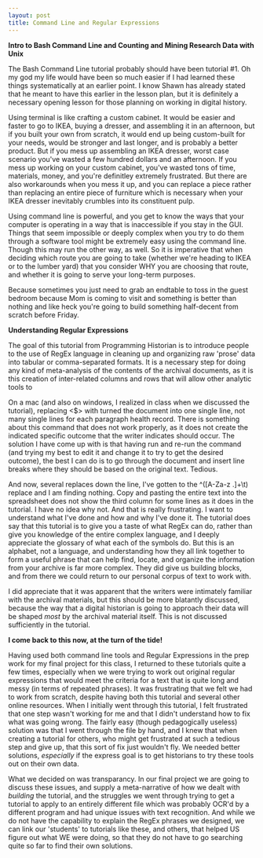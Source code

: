 ```yaml
---
layout: post
title: Command Line and Regular Expressions
---
```


**Intro to Bash Command Line and Counting and Mining Research Data with Unix**

The Bash Command Line tutorial probably should have been tutorial #1. Oh my god my life would have been so much easier if I had learned these things systematically at an earlier point. I know Shawn has already stated that he meant to have this earlier in the lesson plan, but it is definitely a necessary opening lesson for those planning on working in digital history. 

Using terminal is like crafting a custom cabinet. It would be easier and faster to go to IKEA, buying a dresser, and assembling it in an afternoon, but if you built your own from scratch, it would end up being custom-built for your needs, would be stronger and last longer, and is probably a better product. But if you mess up assembling an IKEA dresser, worst case scenario you've wasted a few hundred dollars and an afternoon. If you mess up working on your custom cabinet, you've wasted tons of time, materials, money, and you're definitley extremely frustrated. But there are also workarounds when you mess it up, and you can replace a piece rather than replacing an entire piece of furniture which is necessary when your IKEA dresser inevitably crumbles into its constituent pulp. 

Using command line is powerful, and you get to know the ways that your computer is operating in a way that is inaccessible if you stay in the GUI. Things that seem impossible or deeply complex when you try to do them through a software tool might be extremely easy using the command line. Though this may run the other way, as well. So it is imperative that when deciding which route you are going to take (whether we're heading to IKEA or to the lumber yard) that you consider WHY you are choosing that route, and whether it is going to serve your long-term purposes. 

Because sometimes you just need to grab an endtable to toss in the guest bedroom because Mom is coming to visit and something is better than nothing and like heck you're going to build something half-decent from scratch before Friday. 

**Understanding Regular Expressions**

The goal of this tutorial from Programming Historian is to introduce people to the use of RegEx language in cleaning up and organizing raw 'prose' data into tabular or comma-separated formats. It is a necessary step for doing any kind of meta-analysis of the contents of the archival documents, as it is this creation of inter-related columns and rows that will allow other analytic tools to 

On a mac (and also on windows, I realized in class when we discussed the tutorial), replacing <$> with <nothing> turned the document into one single line, not many single lines for each paragraph health record. There is something about this command that does not work properly, as it does not create the indicated specific outcome that the writer indicates should occur. The solution I have come up with is that having run and re-run the command (and trying my best to edit it and change it to try to get the desired outcome), the best I can do is to go through the document and insert line breaks where they should be based on the original text. Tedious. 

And now, several replaces down the line, I've gotten to the ^([A-Za-z .]+\t<t>) replace and I am finding nothing. Copy and pasting the entire text into the spreadsheet does not show the third column for some lines as it does in the tutorial. I have no idea why not. And that is really frustrating. I want to understand what I've done and how and why I've done it. The tutorial does say that this tutorial is to give you a taste of what RegEx can do, rather than give you knowledge of the entire complex language, and I deeply appreciate the glossary of what each of the symbols do. But this is an alphabet, not a language, and understanding how they all link together to form a useful phrase that can help find, locate, and organize the information from your archive is far more complex. They did give us building blocks, and from there we could return to our personal corpus of text to work with. 

I did appreciate that it was apparent that the writers were intimately familiar with the archival materials, but this should be more blatantly discussed, because the way that a digital historian is going to approach their data will be shaped *most* by the archival material itself. This is not discussed sufficiently in the tutorial. 

**I come back to this now, at the turn of the tide!**

Having used both command line tools and Regular Expressions in the prep work for my final project for this class, I returned to these tutorials quite a few times, especially when we were trying to work out original regular expressions that would meet the criteria for a text that is quite long and messy (in terms of repeated phrases). It was frustrating that we felt we had to work from scratch, despite having both this tutorial and several other online resources. When I initially went through this tutorial, I felt frustrated that one step wasn't working for me and that I didn't understand how to fix what was going wrong. The fairly easy (though pedagogically useless) solution was that I went through the file by hand, and I knew that when creating a tutorial for others, who might get frustrated at such a tedious step and give up, that this sort of fix just wouldn't fly. We needed better solutions, *especially* if the express goal is to get historians to try these tools out on their own data. 

What we decided on was transparancy. In our final project we are going to discuss these issues, and supply a meta-narrative of how we dealt with *building* the tutorial, and the struggles we went through trying to get a tutorial to apply to an entirely different file which was probably OCR'd by a different program and had unique issues with text recognition. And while we do not have the capability to explain the RegEx phrases we designed, we can link our 'students' to tutorials like these, and others, that helped US figure out what WE were doing, so that they do not have to go searching quite so far to find their own solutions. 
